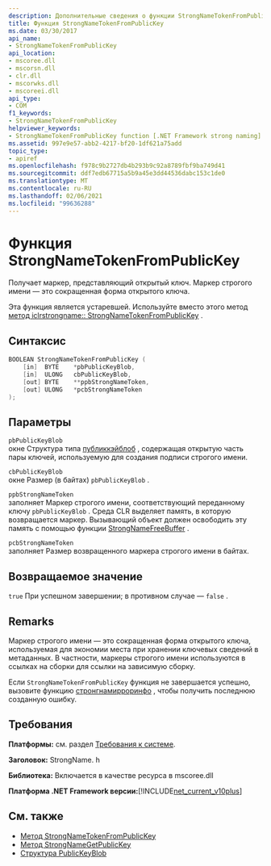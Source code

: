 ```yaml
---
description: Дополнительные сведения о функции StrongNameTokenFromPublicKey
title: Функция StrongNameTokenFromPublicKey
ms.date: 03/30/2017
api_name:
- StrongNameTokenFromPublicKey
api_location:
- mscoree.dll
- mscorsn.dll
- clr.dll
- mscorwks.dll
- mscoreei.dll
api_type:
- COM
f1_keywords:
- StrongNameTokenFromPublicKey
helpviewer_keywords:
- StrongNameTokenFromPublicKey function [.NET Framework strong naming]
ms.assetid: 997e9e57-abb2-4217-bf20-1df621a75add
topic_type:
- apiref
ms.openlocfilehash: f978c9b2727db4b293b9c92a8789fbf9ba749d41
ms.sourcegitcommit: ddf7edb67715a5b9a45e3dd44536dabc153c1de0
ms.translationtype: MT
ms.contentlocale: ru-RU
ms.lasthandoff: 02/06/2021
ms.locfileid: "99636288"
---
```

# <a name="strongnametokenfrompublickey-function"></a>Функция StrongNameTokenFromPublicKey

Получает маркер, представляющий открытый ключ. Маркер строгого имени — это сокращенная форма открытого ключа.  
  
 Эта функция является устаревшей. Используйте вместо этого метод [метод iclrstrongname:: StrongNameTokenFromPublicKey](../hosting/iclrstrongname-strongnametokenfrompublickey-method.md) .  
  
## <a name="syntax"></a>Синтаксис  
  
```cpp  
BOOLEAN StrongNameTokenFromPublicKey (
    [in]  BYTE    *pbPublicKeyBlob,  
    [in]  ULONG   cbPublicKeyBlob,  
    [out] BYTE    **ppbStrongNameToken,  
    [out] ULONG   *pcbStrongNameToken  
);  
```  
  
## <a name="parameters"></a>Параметры  

 `pbPublicKeyBlob`  
 окне Структура типа [публиккэйблоб](publickeyblob-structure.md) , содержащая открытую часть пары ключей, используемую для создания подписи строгого имени.  
  
 `cbPublicKeyBlob`  
 окне Размер (в байтах) `pbPublicKeyBlob` .  
  
 `ppbStrongNameToken`  
 заполняет Маркер строгого имени, соответствующий переданному ключу `pbPublicKeyBlob` . Среда CLR выделяет память, в которую возвращается маркер. Вызывающий объект должен освободить эту память с помощью функции [StrongNameFreeBuffer](strongnamefreebuffer-function.md) .  
  
 `pcbStrongNameToken`  
 заполняет Размер возвращенного маркера строгого имени в байтах.  
  
## <a name="return-value"></a>Возвращаемое значение  

 `true` При успешном завершении; в противном случае — `false` .  
  
## <a name="remarks"></a>Remarks  

 Маркер строгого имени — это сокращенная форма открытого ключа, используемая для экономии места при хранении ключевых сведений в метаданных. В частности, маркеры строгого имени используются в ссылках на сборки для ссылки на зависимую сборку.  
  
 Если `StrongNameTokenFromPublicKey` функция не завершается успешно, вызовите функцию [стронгнамирроринфо](strongnameerrorinfo-function.md) , чтобы получить последнюю созданную ошибку.  
  
## <a name="requirements"></a>Требования  

 **Платформы:** см. раздел [Требования к системе](../../get-started/system-requirements.md).  
  
 **Заголовок:** StrongName. h  
  
 **Библиотека:** Включается в качестве ресурса в mscoree.dll  
  
 **Платформа .NET Framework версии:**[!INCLUDE[net_current_v10plus](../../../../includes/net-current-v10plus-md.md)]  
  
## <a name="see-also"></a>См. также

- [Метод StrongNameTokenFromPublicKey](../hosting/iclrstrongname-strongnametokenfrompublickey-method.md)
- [Метод StrongNameGetPublicKey](../hosting/iclrstrongname-strongnamegetpublickey-method.md)
- [Структура PublicKeyBlob](publickeyblob-structure.md)

